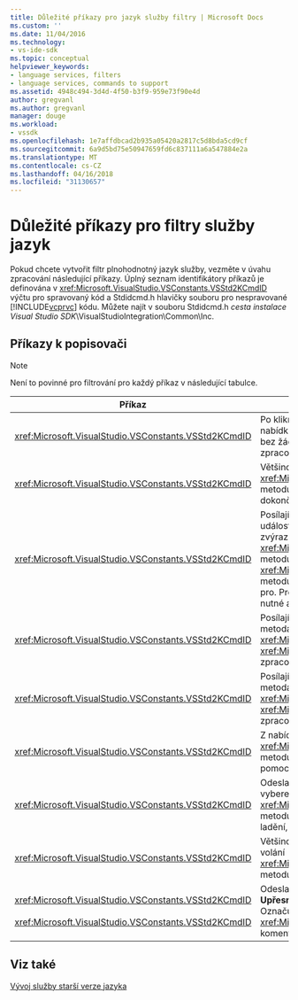 ```yaml
---
title: Důležité příkazy pro jazyk služby filtry | Microsoft Docs
ms.custom: ''
ms.date: 11/04/2016
ms.technology:
- vs-ide-sdk
ms.topic: conceptual
helpviewer_keywords:
- language services, filters
- language services, commands to support
ms.assetid: 4948c494-3d4d-4f50-b3f9-959e73f90e4d
author: gregvanl
ms.author: gregvanl
manager: douge
ms.workload:
- vssdk
ms.openlocfilehash: 1e7affdbcad2b935a05420a2817c5d8bda5cd9cf
ms.sourcegitcommit: 6a9d5bd75e50947659fd6c837111a6a547884e2a
ms.translationtype: MT
ms.contentlocale: cs-CZ
ms.lasthandoff: 04/16/2018
ms.locfileid: "31130657"
---
```

# <a name="important-commands-for-language-service-filters"></a>Důležité příkazy pro filtry služby jazyk
Pokud chcete vytvořit filtr plnohodnotný jazyk služby, vezměte v úvahu zpracování následující příkazy. Úplný seznam identifikátory příkazů je definována v <xref:Microsoft.VisualStudio.VSConstants.VSStd2KCmdID> výčtu pro spravovaný kód a Stdidcmd.h hlavičky souboru pro nespravované [!INCLUDE[vcprvc](../../code-quality/includes/vcprvc_md.md)] kódu. Můžete najít v souboru Stdidcmd.h *cesta instalace Visual Studio SDK*\VisualStudioIntegration\Common\Inc.  
  
## <a name="commands-to-handle"></a>Příkazy k popisovači  
  
> [!NOTE]
>  Není to povinné pro filtrování pro každý příkaz v následující tabulce.  
  
|Příkaz|Popis|  
|-------------|-----------------|  
|<xref:Microsoft.VisualStudio.VSConstants.VSStd2KCmdID>|Po kliknutí pravým tlačítkem odeslána. Tento příkaz naznačuje, že je čase a poskytne místní nabídky. Pokud není zpracovat tento příkaz, textový editor poskytuje výchozí místní nabídka bez žádné příkazy, pro konkrétní jazyk. Chcete-li zahrnout vlastní příkazy v této nabídce, zpracování příkazu a zobrazení místní nabídky.|  
|<xref:Microsoft.VisualStudio.VSConstants.VSStd2KCmdID>|Většinou posílají, když uživatel zadá CTRL + J. Volání <xref:Microsoft.VisualStudio.TextManager.Interop.IVsTextView.UpdateCompletionStatus%2A> metodu <xref:Microsoft.VisualStudio.TextManager.Interop.IVsTextView> zobrazí pole dokončení příkazu.|  
|<xref:Microsoft.VisualStudio.VSConstants.VSStd2KCmdID>|Posílají, když uživatel zadá znak. Monitorování tento příkaz k určení, kdy je zadán aktivační událost znak a zajistit příkaz doplňování, metoda tipy a značky text, třeba barevné zvýrazňování syntaxe, složených závorek odpovídající a chyba značky. Volání <xref:Microsoft.VisualStudio.TextManager.Interop.IVsTextView.UpdateCompletionStatus%2A> metodu <xref:Microsoft.VisualStudio.TextManager.Interop.IVsTextView> pro dokončování a <xref:Microsoft.VisualStudio.TextManager.Interop.IVsMethodTipWindow.SetMethodData%2A> metodu <xref:Microsoft.VisualStudio.TextManager.Interop.IVsMethodTipWindow> metoda tipy pro. Pro podporu text značek, sledovat tento příkaz, abyste zjistili, zda znak při zadávání je nutné aktualizovat vaše značky.|  
|<xref:Microsoft.VisualStudio.VSConstants.VSStd2KCmdID>|Posílají, když uživatel zadá klávesu Enter. Tento příkaz k určení, kdy se zavřít tip okno metoda voláním monitorování <xref:Microsoft.VisualStudio.TextManager.Interop.IVsMethodData.OnDismiss%2A> metodu <xref:Microsoft.VisualStudio.TextManager.Interop.IVsMethodData>. Ve výchozím nastavení zpracovává textového zobrazení tento příkaz.|  
|<xref:Microsoft.VisualStudio.VSConstants.VSStd2KCmdID>|Posílají, když uživatel zadá klíč Backspace. Monitorování k určení, kdy se zavřít tip okno metoda voláním <xref:Microsoft.VisualStudio.TextManager.Interop.IVsMethodData.OnDismiss%2A> metodu <xref:Microsoft.VisualStudio.TextManager.Interop.IVsMethodData>. Ve výchozím nastavení zpracovává textového zobrazení tento příkaz.|  
|<xref:Microsoft.VisualStudio.VSConstants.VSStd2KCmdID>|Z nabídky nebo klávesovou zkratku odeslat. Volání <xref:Microsoft.VisualStudio.TextManager.Interop.IVsTextView.UpdateTipWindow%2A> metodu <xref:Microsoft.VisualStudio.TextManager.Interop.IVsTextView> aktualizace okna tip pomocí informací o parametru.|  
|<xref:Microsoft.VisualStudio.VSConstants.VSStd2KCmdID>|Odeslat v případě, že uživatel myši nad proměnné nebo umisťuje kurzor na proměnnou a vybere **rychlé informace** z **IntelliSense** v **upravit** nabídky. Vrátí typ proměnné v tip voláním <xref:Microsoft.VisualStudio.TextManager.Interop.IVsTextView.UpdateTipWindow%2A> metodu <xref:Microsoft.VisualStudio.TextManager.Interop.IVsTextView>. Pokud je aktivní ladění, by měl tip také zobrazit hodnotu proměnné.|  
|<xref:Microsoft.VisualStudio.VSConstants.VSStd2KCmdID>|Většinou posílají, když uživatel zadá CTRL + MEZERNÍK. Tento příkaz zjistí, služba jazyka k volání <xref:Microsoft.VisualStudio.TextManager.Interop.IVsTextView.UpdateCompletionStatus%2A> metodu <xref:Microsoft.VisualStudio.TextManager.Interop.IVsTextView>.|  
|<xref:Microsoft.VisualStudio.VSConstants.VSStd2KCmdID><br /><br /> <xref:Microsoft.VisualStudio.VSConstants.VSStd2KCmdID>|Odeslané z nabídky, obvykle **výběru jako komentáře** nebo **zrušte komentář u výběru** z **Upřesnit** v **upravit** nabídky. <xref:Microsoft.VisualStudio.VSConstants.VSStd2KCmdID> Označuje, že uživatel chce komentář vybraný text; <xref:Microsoft.VisualStudio.VSConstants.VSStd2KCmdID> označuje, že uživatel chce zrušte komentář u vybraný text. Tyto příkazy se dají implementovat jenom služba jazyka.|  
  
## <a name="see-also"></a>Viz také  
 [Vývoj služby starší verze jazyka](../../extensibility/internals/developing-a-legacy-language-service.md)